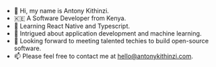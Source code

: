 - 👋 Hi, my name is Antony Kithinzi.
- 🇰🇪 A Software Developer from Kenya.
- 🙂 Learning React Native and Typescript.
- 🤔 Intrigued about application development and machine learning.
- 🤟 Looking forward to meeting talented techies to build open-source software.
- 📫 Please feel free to contact me at [hello@antonykithinzi.com](mailto:hello@antonykithinzi.com).


 <!---
- 👀 I’m interested in ...
- 🌱 I’m currently learning ...
- 📫 How to reach me ...
- 💞️ I’m looking to collaborate on...

Tony-MK/Tony-MK is a ✨ unique ✨ repository because its `README.md` (this file) appears on your GitHub profile.
You can click the Preview link to take a look at your changes.
--->
